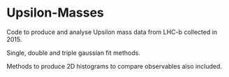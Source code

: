 # Upsilon-Masses

Code to produce and analyse Upsilon mass data from LHC-b collected in 2015.

Single, double and triple gaussian fit methods.

Methods to produce 2D histograms to compare observables also included.
